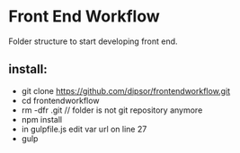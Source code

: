 # Front End Workflow

Folder structure to start developing front end. 
## install:
- git clone https://github.com/dipsor/frontendworkflow.git
- cd frontendworkflow
- rm -dfr .git // folder is not git repository anymore
- npm install
- in gulpfile.js edit var url on line 27 
- gulp